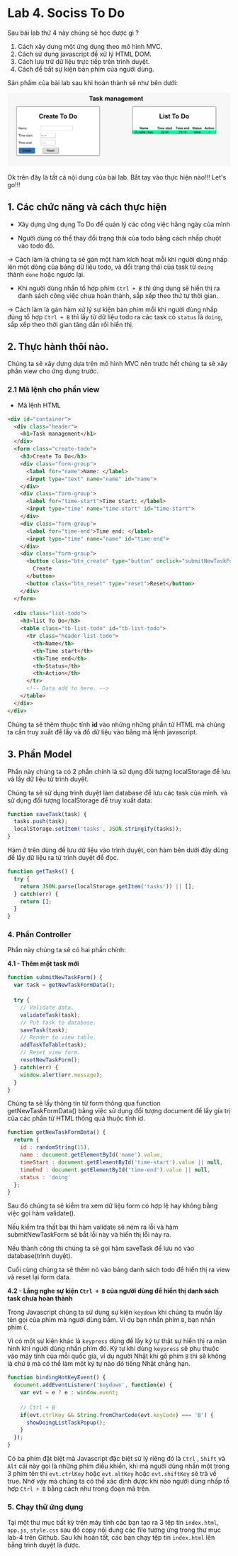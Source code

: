 # Lab 4. Sociss To Do

Sau bài lab thứ 4 này chúng sẽ học được gì ?

1. Cách xây dưng một ứng dụng theo mô hình MVC.
2. Cách sử dụng javascript để xử lý HTML DOM.
3. Cách lưu trữ dữ liệu trực tiếp trên trình duyệt.
4. Cách để bắt sự kiện bàn phím của người dùng.

Sản phẩm của bài lab sau khi hoàn thành sẽ như bên dưới:

![Sociss to do application](sociss-todo.png)

Ok trên đây là tất cả nội dung của bài lab. Bắt tay vào thực hiện nào!!! Let's go!!!

## 1. Các chức năng và cách thực hiện

* Xây dựng ứng dụng To Do để quản lý các công việc hằng ngày của mình

* Người dùng có thể thay đổi trạng thái của todo bằng cách nhấp chuột vào todo đó.

-> Cách làm là chúng ta sẽ gán một hàm kích hoạt mỗi khi người dùng nhấp lên một
dòng của bảng dữ liệu todo, và đổi trạng thái của task từ `doing` thành `done` hoặc ngược lại.

* Khi người dùng nhấn tổ hợp phím `Ctrl + B` thì ứng dụng sẽ hiển thị ra danh sách
công việc chưa hoàn thành, sắp xếp theo thứ tự thời gian.

-> Cách làm là gán hàm xử lý sự kiện bàn phím mỗi khi người dùng nhấp đúng tổ hợp
`Ctrl + B` thì lấy từ dữ liệu todo ra các task có `status` là `doing`, sắp xếp theo
thời gian tăng dần rồi hiển thị.


## 2. Thực hành thôi nào.
Chúng ta sẽ xây dựng dựa trên mô hình MVC nên trước hết chúng ta sẽ xây phần view cho ứng dụng trước.

### 2.1 Mã lệnh cho phần view

* Mã lệnh HTML
```HTML
<div id="container">
  <div class="header">
    <h1>Task management</h1>
  </div>
  <form class="create-todo">
    <h3>Create To Do</h3>
    <div class="form-group">
      <label for="name">Name: </label>
      <input type="text" name="name" id="name">
    </div>
    <div class="form-group">
      <label for="time-start">Time start: </label>
      <input type="time" name="time-start" id="time-start">
    </div>
    <div class="form-group">
      <label for="time-end">Time end: </label>
      <input type="time" name="name" id="time-end">
    </div>
    <div class="form-group">
      <button class="btn_create" type="button" onclick="submitNewTaskForm()">
        Create
      </button>
      <button class="btn_reset" type="reset">Reset</button>
    </div>
  </form>

  <div class="list-todo">
    <h3>list To Do</h3>
    <table class="tb-list-todo" id="tb-list-todo">
      <tr class="header-list-todo">
        <th>Name</th>
        <th>Time start</th>
        <th>Time end</th>
        <th>Status</th>
        <th>Action</th>
      </tr>
      <!-- Data add to here. -->
    </table>
  </div>
</div>
```
Chúng ta sẽ thêm thuộc tính **id** vào những những phần tử HTML mà chúng ta cần truy xuất để lấy và đổ dữ liệu vào bằng mã lệnh javascript.


## 3. Phần Model

Phần này chúng ta có 2 phần chính là sử dụng đối tượng localStorage để lưu và lấy dữ liệu từ trình duyệt.

Chúng ta sẽ sử dụng trình duyệt làm database để lưu các task của mình. và sử dụng đối tượng localStorage để truy xuất data:

```javascript
function saveTask(task) {
  tasks.push(task);
  localStorage.setItem('tasks', JSON.stringify(tasks));
}
```

Hàm ở trên dùng để lưu dữ liệu vào trình duyệt, còn hàm bên dưới đây dùng để lấy dữ liệu ra từ trình duyệt để đọc.

```javascript
function getTasks() {
  try {
    return JSON.parse(localStorage.getItem('tasks')) || [];
  } catch(err) {
    return [];
  }
}
```

### 4. Phần Controller

Phần này chúng ta sẽ có hai phần chính:

**4.1 - Thêm một task mới**

```javascript
function submitNewTaskForm() {
  var task = getNewTaskFormData();

  try {
    // Validate data.
    validateTask(task);
    // Put task to database.
    saveTask(task);
    // Render to view table.
    addTaskToTable(task);
    // Reset view form.
    resetNewTaskForm();
  } catch(err) {
    window.alert(err.message);
  }
}
```

Chúng ta sẽ lấy thông tin từ form thông qua function getNewTaskFormData() bằng việc sử dụng đối tượng document để lấy gía trị của các phần tử HTML thông quá thuộc tính id.

```javascript
function getNewTaskFormData() {
  return {
    id : randomString(15),
    name : document.getElementById('name').value,
    timeStart : document.getElementById('time-start').value || null,
    timeEnd : document.getElementById('time-end').value || null,
    status : 'doing'
  };
}
```


Sau đó chúng ta sẽ kiểm tra xem dữ liệu form có hợp lệ hay không bằng việc gọi hàm validate().

Nếu kiểm tra thất bại thì hàm validate sẽ ném ra lỗi và hàm submitNewTaskForm sẽ bắt lỗi này và hiển thị lỗi này ra.

Nếu thành công thì chúng ta sẽ gọi hàm saveTask để lưu nó vào database(trình duyệt).

Cuối cùng chúng ta sẽ thêm nó vào bảng danh sách todo để hiển thị ra view và reset lại form data.


**4.2 - Lắng nghe sự kiện `Ctrl + B` của người dùng để hiển thị danh sách task chưa hoàn thành**

Trong Javascript chúng ta sử dụng sự kiện `keydown` khi chúng ta muốn lấy tên gọi của phím mà người dùng bấm. Ví dụ bạn nhấn phím `B`, bạn nhấn phím `C`.

Vì có một sự kiện khác là `keypress` dùng để lấy ký tự thật sự hiển thị ra màn hình khi người dùng nhấn phím đó. Ký tự khi dùng `keypress` sẽ phụ thuộc vào máy tính của mỗi quốc gia, ví dụ người Nhật khi gõ phím `B` thì sẽ không là chứ `B` mà có thể làm một ký tự nào đó tiếng Nhật chẳng hạn.

```javascript
function bindingHotKeyEvent() {
  document.addEventListener('keydown', function(e) {
    var evt = e ? e : window.event;

    // Ctrl + B
    if(evt.ctrlKey && String.fromCharCode(evt.keyCode) === 'B') {
      showDoingListTaskPopup();
    }
  });
}
```

Có ba phím đặt biệt mà Javascript đặc biệt sử lý riêng đó là `Ctrl` , `Shift` và `Alt` cái này gọi là những phím điều khiển, khi mà người dùng nhấn một trong 3 phím tên thì `evt.ctrlKey` hoặc `evt.altKey` hoặc `evt.shiftKey` sẽ trả về true. Nhờ vậy mà chúng ta có thể xác định được khi nào người dùng nhấp tổ hợp `Ctrl + B` bằng cách như trong đoạn mã trên.


### 5. Chạy thử ứng dụng

Tại một thư mục bất kỳ trên máy tính các bạn tạo ra 3 tệp tin `index.html`, `app.js`, `style.css` sau đó copy nội dung các file tương ứng trong thư mục lab-4 trên Github. Sau khi hoàn tất, các bạn chạy tệp tin `index.html` lên bằng trình duyệt là được.
